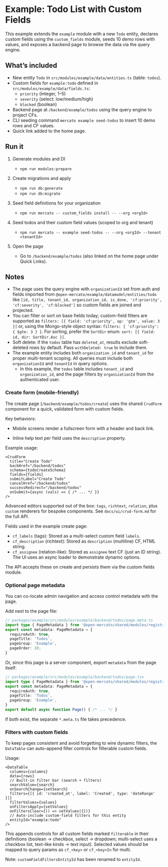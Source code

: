 # Example: Todo List with Custom Fields

This example extends the `example` module with a new `Todo` entity, declares custom fields using the `custom_fields` module, seeds 10 demo rows with values, and exposes a backend page to browse the data via the query engine.

## What’s included
- New entity `Todo` in `src/modules/example/data/entities.ts` (table: `todos`).
- Custom fields for `example:todo` defined in `src/modules/example/data/fields.ts`:
  - `priority` (integer, 1–5)
  - `severity` (select: low/medium/high)
  - `blocked` (boolean)
- Backend page at `/backend/example/todos` using the query engine to project CFs.
- CLI seeding command `mercato example seed-todos` to insert 10 demo rows and CF values.
- Quick link added to the home page.

## Run it
1) Generate modules and DI
   - `npm run modules:prepare`

2) Create migrations and apply
   - `npm run db:generate`
   - `npm run db:migrate`

3) Seed field definitions for your organization
   - `npm run mercato -- custom_fields install -- --org <orgId>`

4) Seed todos and their custom field values (scoped to org and tenant)
   - `npm run mercato -- example seed-todos -- --org <orgId> --tenant <tenantId>`

5) Open the page
   - Go to `/backend/example/todos` (also linked on the home page under Quick Links).

## Notes
- The page uses the query engine with `organizationId` set from auth and fields imported from `@open-mercato/example/datamodel/entities/todo` like `[id, title, tenant_id, organization_id, is_done, 'cf:priority', 'cf:severity', 'cf:blocked']` so custom fields are joined and projected.
- You can filter or sort on base fields today; custom-field filters are supported as `filters: [{ field: 'cf:priority', op: 'gte', value: 3 }]` or, using the Mongo-style object syntax: `filters: { 'cf:priority': { $gte: 3 } }`. For sorting, prefer the `SortDir` enum: `sort: [{ field: id, dir: SortDir.Asc }]`.
- Soft delete: if the `todos` table has `deleted_at`, results exclude soft-deleted rows by default. Pass `withDeleted: true` to include them.
- The example entity includes both `organization_id` and `tenant_id` for proper multi-tenant scoping. All queries must include both `organizationId` and `tenantId` in query options.
  - In this example, the `todos` table includes `tenant_id` and `organization_id`, and the page filters by `organizationId` from the authenticated user.

### Create form (mobile-friendly)
The create page (`/backend/example/todos/create`) uses the shared `CrudForm` component for a quick, validated form with custom fields.

Key behaviors:
- Mobile screens render a fullscreen form with a header and back link.
  
- Inline help text per field uses the `description` property.

Example usage:

```tsx
<CrudForm
  title="Create Todo"
  backHref="/backend/todos"
  schema={todoCreateSchema}
  fields={fields}
  submitLabel="Create Todo"
  cancelHref="/backend/todos"
  successRedirect="/backend/todos"
  onSubmit={async (vals) => { /* ... */ }}
/>
```

Advanced editors supported out of the box: `tags`, `richtext`, `relation`, plus `custom` renderers for bespoke components. See `docs/ui/crud-form.md` for the full API.

Fields used in the example create page:
- `cf_labels` (tags): Stored as a multi-select custom field `labels`.
- `cf_description` (richtext): Stored as `description` (multiline) CF, HTML string.
- `cf_assignee` (relation-like): Stored as `assignee` text CF (just an ID string). The UI uses an async loader to demonstrate dynamic options.

The API accepts these on create and persists them via the custom fields module.

### Optional page metadata
You can co-locate admin navigation and access control metadata with the page.

Add next to the page file:

```ts
// packages/example/src/modules/example/backend/todos/page.meta.ts
import type { PageMetadata } from '@open-mercato/shared/modules/registry'
export const metadata: PageMetadata = {
  requireAuth: true,
  pageTitle: 'Todos',
  pageGroup: 'Example',
  pageOrder: 20,
}
```

Or, since this page is a server component, export `metadata` from the page itself:

```ts
// packages/example/src/modules/example/backend/todos/page.tsx
import type { PageMetadata } from '@open-mercato/shared/modules/registry'
export const metadata: PageMetadata = {
  requireAuth: true,
  pageTitle: 'Todos',
  pageGroup: 'Example',
}
export default async function Page() { /* ... */ }
```

If both exist, the separate `*.meta.ts` file takes precedence.

### Filters with custom fields

To keep pages consistent and avoid forgetting to wire dynamic filters, the `DataTable` can auto-append filter controls for filterable custom fields.

Usage:

```tsx
<DataTable
  columns={columns}
  data={rows}
  // Built-in filter bar (search + filters)
  searchValue={search}
  onSearchChange={setSearch}
  filters={[{ id: 'created_at', label: 'Created', type: 'dateRange' }]}
  filterValues={values}
  onFiltersApply={setValues}
  onFiltersClear={() => setValues({})}
  // Auto-include custom-field filters for this entity
  entityId="example:todo"
/>
```

This appends controls for all custom fields marked `filterable` in their definitions (boolean → checkbox, select → dropdown; multi-select uses a checkbox list, text-like kinds → text input). Selected values should be mapped to query params as `cf_<key>` or `cf_<key>In` for multi.

Note: `customFieldFiltersEntityId` has been renamed to `entityId`.
